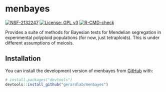 
<!-- README.md is generated from README.Rmd. Please edit that file -->

# menbayes

<!-- badges: start -->

[![NSF-2132247](https://img.shields.io/badge/NSF-2132247-blue.svg)](https://nsf.gov/awardsearch/showAward?AWD_ID=2132247)
[![License: GPL
v3](https://img.shields.io/badge/License-GPL%20v3-blue.svg)](https://www.gnu.org/licenses/gpl-3.0)
[![R-CMD-check](https://github.com/gerardlab/menbayes/actions/workflows/R-CMD-check.yaml/badge.svg)](https://github.com/gerardlab/menbayes/actions/workflows/R-CMD-check.yaml)
<!-- badges: end -->

Provides a suite of methods for Bayesian tests for Mendelian segregation
in experimental polyploid populations (for now, just tetraploids). This
is under different assumptions of meiosis.

## Installation

You can install the development version of menbayes from
[GitHub](https://github.com/gerardlab/menbayes) with:

``` r
# install.packages("devtools")
devtools::install_github("gerardlab/menbayes")
```
